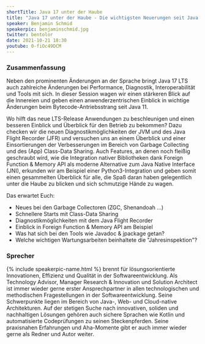 ```yaml
---
shortTitle: Java 17 unter der Haube
title: "Java 17 unter der Haube - Die wichtigsten Neuerungen seit Java 11"
speaker: Benjamin Schmid
speakerpic: benjaminschmid.jpg
twitter: bentolor
date: 2021-10-21 18:30
youtube: 0-fiOc49DCM
---
```


### Zusammenfassung

Neben den prominenten Änderungen an der Sprache bringt Java 17 LTS auch
zahlreiche Änderungen bei Performance, Diagnostik, Interoperabilität und
Tools mit sich. In dieser Session wagen wir einen stärkeren Blick auf
die Innereien und geben einen anwenderzentrischen Einblick in wichtige
Änderungen beim Bytecode-Antriebsstrang seit Java 11.

Wo hilft das neue LTS-Release Anwendungen zu beschleunigen und einen
besseren Einblick und Überblick für den Betrieb zu bekommen? Dazu
checken wir die neuen Diagnostikmöglichkeiten der JVM und des Java
Flight Recorder (JFR) und versuchen uns an einem Überblick und einer
Einsortierungen der Verbesserungen im Bereich von Garbage Collecting und
des (App) Class-Data Sharing. Auch Features, an denen noch fleißig
geschraubt wird, wie die Integration nativer Bibliotheken dank Foreign
Function & Memory API als moderne Alternative zum Java Native Interface
(JNI), erkunden wir am Beispiel einer Python3-Integration und geben
somit einen gesammelten Überblick für alle, die Spaß daran haben
gelegentlich unter die Haube zu blicken und sich schmutzige Hände zu wagen.

Das erwartet Euch:
- Neues bei den Garbage Collectoren (ZGC, Shenandoah ...)
- Schnellere Starts mit Class-Data Sharing
- Diagnostikmöglichkeiten mit dem Java Flight Recorder
- Einblick in Foreign Function & Memory API am Beispiel
- Was hat sich bei den Tools wie Javadoc & jpackage getan?
- Welche wichtigen Wartungsarbeiten beinhaltete die "Jahresinspektion"?

### Sprecher

{% include speakerpic-name.html %} brennt für lösungsorientierte Innovationen, Effizienz
und Qualität in der Softwareentwicklung. Als Technology Advisor, Manager
Research & Innovation und Solution Architect ist immer wieder gerne
erster Ansprechpartner in allen technologischen und methodischen
Fragestellungen in der Softwareentwicklung. Seine Schwerpunkte liegen im
Bereich von Java-, Web- und Cloud-native Architekturen. Auf der stetigen
Suche nach innovativen, soliden und nachhaltigen Lösungen gehören auch
sichere Sprachen wie Kotlin und automatisierte Codeprüfungen zu seinen
Steckenpferden. Seine praxisnahen Erfahrungen und Aha-Momente gibt er
auch immer wieder gerne als Redner und Autor weiter.
